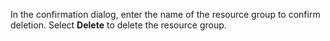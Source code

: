 In the confirmation dialog, enter the name of the resource group to confirm deletion.  Select **Delete** to delete the resource group.